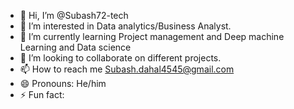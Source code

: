 - 👋 Hi, I’m @Subash72-tech
- 👀 I’m interested in Data analytics/Business Analyst.
- 🌱 I’m currently learning Project management and Deep machine Learning and Data science
- 💞️ I’m looking to collaborate on different projects.
- 📫 How to reach me Subash.dahal4545@gmail.com
- 😄 Pronouns: He/him
- ⚡ Fun fact: 

<!---
Subash72-tech/Subash72-tech is a ✨ special ✨ repository because its `README.md` (this file) appears on your GitHub profile.
You can click the Preview link to take a look at your changes.
--->
